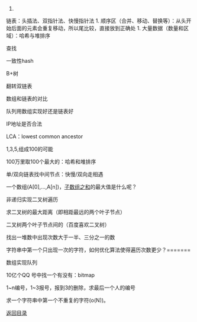 1. 
链表：头插法、双指针法、快慢指针法
1. 
顺序区（合并、移动、替换等）：从头开始后面的元素会重复移动，所以尾比较，直接放到正确处
1. 
大量数据（数量和区域）：哈希与堆排序



查找

一致性hash

B+树

翻转双链表

数组和链表的对比

队列用数组实现好还是链表好

IP地址是否合法

LCA：lowest common ancestor

1,3,5,组成100的可能

100万里取100个最大的：哈希和堆排序

单/双向链表找中间节点：快慢/双向走相遇

一个数组(A[0],...,A[n])，[子数组之和](http://www.cnblogs.com/bourbon/archive/2011/08/23/2151044.html)的最大值是什么呢？

非递归实现二叉树遍历

求二叉树的最大距离（即相距最远的两个叶子节点）

二叉树两个叶子节点间的（百度喜欢二叉树）

找出一堆数中出现次数大于一半、三分之一的数

字符串中第一个只出现一次的字符，如何优化算法使得遍历次数更少？=======

数组实现队列

10亿个QQ 号中找一个有没有：bitmap

1~n编号，1~3报号，报到3的删除，求最后一个人的编号

求一个字符串中第一个不重复的字符(o(N))。

[返回目录](README.md)